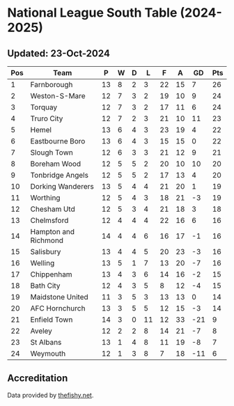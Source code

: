 # National League South Table (2024-2025)
## Updated: 23-Oct-2024

| Pos | Team | P | W | D | L | F | A | GD | Pts |
| --- | --- | --- | --- | --- | --- | --- | --- | --- | --- |
| 1 | Farnborough | 13 | 8 | 2 | 3 | 22 | 15 | 7 | 26 |
| 2 | Weston-S-Mare | 12 | 7 | 3 | 2 | 19 | 10 | 9 | 24 |
| 3 | Torquay | 12 | 7 | 3 | 2 | 17 | 11 | 6 | 24 |
| 4 | Truro City | 12 | 7 | 2 | 3 | 21 | 10 | 11 | 23 |
| 5 | Hemel | 13 | 6 | 4 | 3 | 23 | 19 | 4 | 22 |
| 6 | Eastbourne Boro | 13 | 6 | 4 | 3 | 15 | 15 | 0 | 22 |
| 7 | Slough Town | 12 | 6 | 3 | 3 | 21 | 12 | 9 | 21 |
| 8 | Boreham Wood | 12 | 5 | 5 | 2 | 20 | 10 | 10 | 20 |
| 9 | Tonbridge Angels | 12 | 5 | 5 | 2 | 17 | 13 | 4 | 20 |
| 10 | Dorking Wanderers | 13 | 5 | 4 | 4 | 21 | 20 | 1 | 19 |
| 11 | Worthing | 12 | 5 | 4 | 3 | 18 | 21 | -3 | 19 |
| 12 | Chesham Utd | 12 | 5 | 3 | 4 | 21 | 18 | 3 | 18 |
| 13 | Chelmsford | 12 | 4 | 4 | 4 | 22 | 16 | 6 | 16 |
| 14 | Hampton and Richmond | 14 | 4 | 4 | 6 | 16 | 17 | -1 | 16 |
| 15 | Salisbury | 13 | 4 | 4 | 5 | 20 | 23 | -3 | 16 |
| 16 | Welling | 13 | 5 | 1 | 7 | 13 | 20 | -7 | 16 |
| 17 | Chippenham | 13 | 4 | 3 | 6 | 14 | 16 | -2 | 15 |
| 18 | Bath City | 12 | 4 | 3 | 5 | 8 | 12 | -4 | 15 |
| 19 | Maidstone United | 11 | 3 | 5 | 3 | 13 | 13 | 0 | 14 |
| 20 | AFC Hornchurch | 13 | 3 | 5 | 5 | 12 | 15 | -3 | 14 |
| 21 | Enfield Town | 14 | 3 | 0 | 11 | 12 | 33 | -21 | 9 |
| 22 | Aveley | 12 | 2 | 2 | 8 | 14 | 21 | -7 | 8 |
| 23 | St Albans | 13 | 1 | 4 | 8 | 11 | 19 | -8 | 7 |
| 24 | Weymouth | 12 | 1 | 3 | 8 | 7 | 18 | -11 | 6 |

## Accreditation 

Data provided by [thefishy.net](https://www.thefishy.net/).